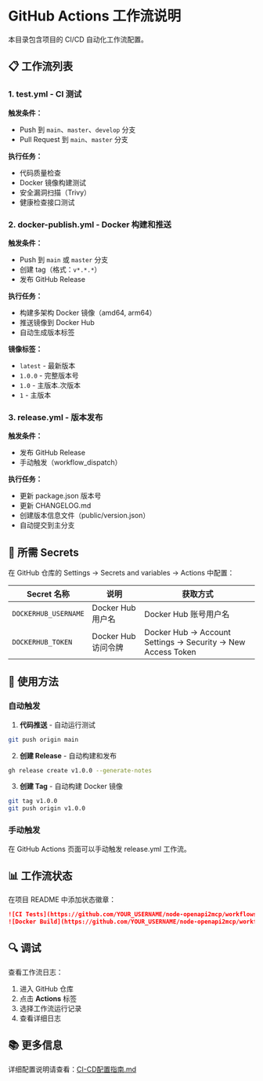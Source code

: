 # GitHub Actions 工作流说明

本目录包含项目的 CI/CD 自动化工作流配置。

## 📋 工作流列表

### 1. test.yml - CI 测试
**触发条件：**
- Push 到 `main`、`master`、`develop` 分支
- Pull Request 到 `main`、`master` 分支

**执行任务：**
- 代码质量检查
- Docker 镜像构建测试
- 安全漏洞扫描（Trivy）
- 健康检查接口测试

### 2. docker-publish.yml - Docker 构建和推送
**触发条件：**
- Push 到 `main` 或 `master` 分支
- 创建 tag（格式：`v*.*.*`）
- 发布 GitHub Release

**执行任务：**
- 构建多架构 Docker 镜像（amd64, arm64）
- 推送镜像到 Docker Hub
- 自动生成版本标签

**镜像标签：**
- `latest` - 最新版本
- `1.0.0` - 完整版本号
- `1.0` - 主版本.次版本
- `1` - 主版本

### 3. release.yml - 版本发布
**触发条件：**
- 发布 GitHub Release
- 手动触发（workflow_dispatch）

**执行任务：**
- 更新 package.json 版本号
- 更新 CHANGELOG.md
- 创建版本信息文件（public/version.json）
- 自动提交到主分支

## 🔐 所需 Secrets

在 GitHub 仓库的 Settings → Secrets and variables → Actions 中配置：

| Secret 名称 | 说明 | 获取方式 |
|------------|------|---------|
| `DOCKERHUB_USERNAME` | Docker Hub 用户名 | Docker Hub 账号用户名 |
| `DOCKERHUB_TOKEN` | Docker Hub 访问令牌 | Docker Hub → Account Settings → Security → New Access Token |

## 🚀 使用方法

### 自动触发

1. **代码推送** - 自动运行测试
```bash
git push origin main
```

2. **创建 Release** - 自动构建和发布
```bash
gh release create v1.0.0 --generate-notes
```

3. **创建 Tag** - 自动构建 Docker 镜像
```bash
git tag v1.0.0
git push origin v1.0.0
```

### 手动触发

在 GitHub Actions 页面可以手动触发 release.yml 工作流。

## 📊 工作流状态

在项目 README 中添加状态徽章：

```markdown
![CI Tests](https://github.com/YOUR_USERNAME/node-openapi2mcp/workflows/CI%20Tests/badge.svg)
![Docker Build](https://github.com/YOUR_USERNAME/node-openapi2mcp/workflows/Docker%20Build%20and%20Push/badge.svg)
```

## 🔍 调试

查看工作流日志：
1. 进入 GitHub 仓库
2. 点击 **Actions** 标签
3. 选择工作流运行记录
4. 查看详细日志

## 📚 更多信息

详细配置说明请查看：[CI-CD配置指南.md](../../CI-CD配置指南.md)

